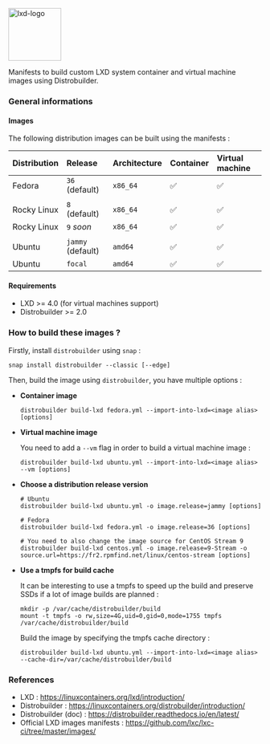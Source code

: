 <p><img src="https://discuss.linuxcontainers.org/uploads/default/original/1X/9a2865f528f7b846cda54335dec298dda6109bb3.png" alt="lxd-logo" title="lxd" align="top" height=105 /></p>

Manifests to build custom LXD system container and virtual machine images using Distrobuilder.

### General informations

#### Images

The following distribution images can be built using the manifests :

| Distribution   | Release           | Architecture | Container | Virtual machine |
| :--------------| :-----------------| :------------| :---------| :---------------|
| Fedora         | `36` (default)    | `x86_64`     | ✅        | ✅              |
|                |                   |              |           |                 |
| Rocky Linux    | `8` (default)     | `x86_64`     | ✅        | ✅              |
| Rocky Linux    | `9` *soon*          | `x86_64`     | ✅        | ✅              |
|                |                   |              |           |                 |
| Ubuntu         | `jammy` (default) | `amd64`      | ✅        | ✅              |
| Ubuntu         | `focal`           | `amd64`      | ✅        | ✅              |

#### Requirements

- LXD >= 4.0 (for virtual machines support)
- Distrobuilder >= 2.0

### How to build these images ?

Firstly, install `distrobuilder` using `snap` :

```shell
snap install distrobuilder --classic [--edge]
```

Then, build the image using `distrobuilder`, you have multiple options :

* **Container image**

  ```shell
  distrobuilder build-lxd fedora.yml --import-into-lxd=<image alias> [options]
  ```

* **Virtual machine image**

  You need to add a `--vm` flag in order to build a virtual machine image :

  ```shell
  distrobuilder build-lxd ubuntu.yml --import-into-lxd=<image alias> --vm [options]
  ```

* **Choose a distribution release version**

  ```shell
  # Ubuntu
  distrobuilder build-lxd ubuntu.yml -o image.release=jammy [options]

  # Fedora
  distrobuilder build-lxd fedora.yml -o image.release=36 [options]

  # You need to also change the image source for CentOS Stream 9
  distrobuilder build-lxd centos.yml -o image.release=9-Stream -o source.url=https://fr2.rpmfind.net/linux/centos-stream [options]
  ```

* **Use a tmpfs for build cache**

  It can be interesting to use a tmpfs to speed up the build and preserve SSDs if a lot of image builds are planned :

  ```shell
  mkdir -p /var/cache/distrobuilder/build
  mount -t tmpfs -o rw,size=4G,uid=0,gid=0,mode=1755 tmpfs /var/cache/distrobuilder/build
  ```

  Build the image by specifying the tmpfs cache directory :

  ```shell
  distrobuilder build-lxd ubuntu.yml --import-into-lxd=<image alias> --cache-dir=/var/cache/distrobuilder/build
  ```

### References

* LXD : https://linuxcontainers.org/lxd/introduction/
* Distrobuilder : https://linuxcontainers.org/distrobuilder/introduction/
* Distrobuilder (doc) : https://distrobuilder.readthedocs.io/en/latest/
* Official LXD images manifests : https://github.com/lxc/lxc-ci/tree/master/images/
